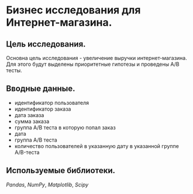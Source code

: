 # Бизнес исследования для Интернет-магазина. #


## Цель исследования. ##  

 Основна цель исследования - увеличение выручки интернет-магазина. Для этого будут выделены приоритетные гипотезы и проведены А/В тесты.
     
## Вводные данные. ##

- идентификатор пользователя
- идентификатор заказа
- дата заказа
- сумма заказа
- группа А/В теста в которую попал заказ
- дата
- группа А/В теста
- количество пользователей в указанную дату в указанной группе A/B-теста
  
## Используемые библиотеки. ##

*Pandas*, *NumPy*, *Matplotlib*,  *Scipy*

